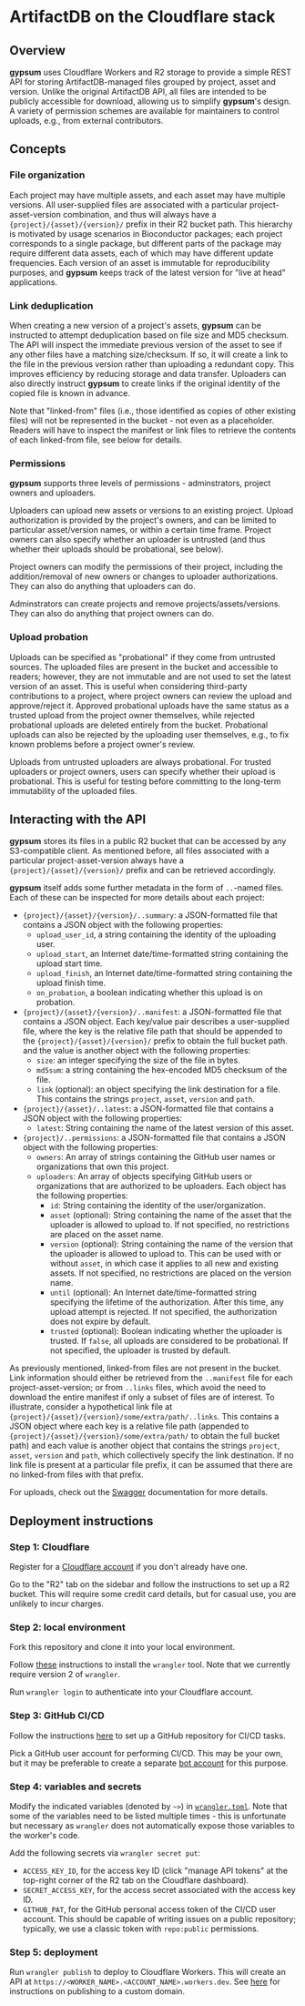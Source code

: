 # ArtifactDB on the Cloudflare stack

## Overview

**gypsum** uses Cloudflare Workers and R2 storage to provide a simple REST API for storing ArtifactDB-managed files grouped by project, asset and version.
Unlike the original ArtifactDB API, all files are intended to be publicly accessible for download, allowing us to simplify **gypsum**'s design.
A variety of permission schemes are available for maintainers to control uploads, e.g., from external contributors.

## Concepts

### File organization

Each project may have multiple assets, and each asset may have multiple versions.
All user-supplied files are associated with a particular project-asset-version combination, and thus will always have a `{project}/{asset}/{version}/` prefix in their R2 bucket path.
This hierarchy is motivated by usage scenarios in Bioconductor packages;
each project corresponds to a single package, but different parts of the package may require different data assets, each of which may have different update frequencies.
Each version of an asset is immutable for reproducibility purposes, and **gypsum** keeps track of the latest version for "live at head" applications.

### Link deduplication

When creating a new version of a project's assets, **gypsum** can be instructed to attempt deduplication based on file size and MD5 checksum.
The API will inspect the immediate previous version of the asset to see if any other files have a matching size/checksum.
If so, it will create a link to the file in the previous version rather than uploading a redundant copy.
This improves efficiency by reducing storage and data transfer.
Uploaders can also directly instruct **gypsum** to create links if the original identity of the copied file is known in advance.

Note that "linked-from" files (i.e., those identified as copies of other existing files) will not be represented in the bucket - not even as a placeholder.
Readers will have to inspect the manifest or link files to retrieve the contents of each linked-from file, see below for details.

### Permissions

**gypsum** supports three levels of permissions - adminstrators, project owners and uploaders.

Uploaders can upload new assets or versions to an existing project.
Upload authorization is provided by the project's owners, and can be limited to particular asset/version names, or within a certain time frame.
Project owners can also specify whether an uploader is untrusted (and thus whether their uploads should be probational, see below).

Project owners can modify the permissions of their project, including the addition/removal of new owners or changes to uploader authorizations.
They can also do anything that uploaders can do.

Adminstrators can create projects and remove projects/assets/versions.
They can also do anything that project owners can do.

### Upload probation

Uploads can be specified as "probational" if they come from untrusted sources.
The uploaded files are present in the bucket and accessible to readers;
however, they are not immutable and are not used to set the latest version of an asset.
This is useful when considering third-party contributions to a project, where project owners can review the upload and approve/reject it.
Approved probational uploads have the same status as a trusted upload from the project owner themselves, while rejected probational uploads are deleted entirely from the bucket.
Probational uploads can also be rejected by the uploading user themselves, e.g., to fix known problems before a project owner's review.

Uploads from untrusted uploaders are always probational.
For trusted uploaders or project owners, users can specify whether their upload is probational.
This is useful for testing before committing to the long-term immutability of the uploaded files. 

## Interacting with the API

**gypsum** stores its files in a public R2 bucket that can be accessed by any S3-compatible client.
As mentioned before, all files associated with a particular project-asset-version always have a `{project}/{asset}/{version}/` prefix and can be retrieved accordingly.

**gypsum** itself adds some further metadata in the form of `..`-named files.
Each of these can be inspected for more details about each project:

- `{project}/{asset}/{version}/..summary`: a JSON-formatted file that contains a JSON object with the following properties:
  - `upload_user_id`, a string containing the identity of the uploading user.
  - `upload_start`, an Internet date/time-formatted string containing the upload start time.
  - `upload_finish`, an Internet date/time-formatted string containing the upload finish time.
  - `on_probation`, a boolean indicating whether this upload is on probation.
- `{project}/{asset}/{version}/..manifest`: a JSON-formatted file that contains a JSON object.
  Each key/value pair describes a user-supplied file, where the key is the relative file path that should be appended to the `{project}/{asset}/{version}/` prefix to obtain the full bucket path.
  and the value is another object with the following properties:
  - `size`: an integer specifying the size of the file in bytes.
  - `md5sum`: a string containing the hex-encoded MD5 checksum of the file.
  - `link` (optional): an object specifying the link destination for a file.
    This contains the strings `project`, `asset`, `version` and `path`.
- `{project}/{asset}/..latest`: a JSON-formatted file that contains a JSON object with the following properties:
  - `latest`: String containing the name of the latest version of this asset.
- `{project}/..permissions`: a JSON-formatted file that contains a JSON object with the following properties:
  - `owners`: An array of strings containing the GitHub user names or organizations that own this project.
  - `uploaders`: An array of objects specifying GitHub users or organizations that are authorized to be uploaders.
    Each object has the following properties:
    - `id`: String containing the identity of the user/organization.
    - `asset` (optional): String containing the name of the asset that the uploader is allowed to upload to.
      If not specified, no restrictions are placed on the asset name.
    - `version` (optional): String containing the name of the version that the uploader is allowed to upload to.
      This can be used with or without `asset`, in which case it applies to all new and existing assets. 
      If not specified, no restrictions are placed on the version name.
    - `until` (optional): An Internet date/time-formatted string specifying the lifetime of the authorization.
      After this time, any upload attempt is rejected.
      If not specified, the authorization does not expire by default.
    - `trusted` (optional): Boolean indicating whether the uploader is trusted.
      If `false`, all uploads are considered to be probational.
      If not specified, the uploader is trusted by default.

As previously mentioned, linked-from files are not present in the bucket.
Link information should either be retrieved from the `..manifest` file for each project-asset-version;
or from `..links` files, which avoid the need to download the entire manifest if only a subset of files are of interest.
To illustrate, consider a hypothetical link file at `{project}/{asset}/{version}/some/extra/path/..links`.
This contains a JSON object where each key is a relative file path (appended to `{project}/{asset}/{version}/some/extra/path/` to obtain the full bucket path)
and each value is another object that contains the strings `project`, `asset`, `version` and `path`, which collectively specify the link destination.
If no link file is present at a particular file prefix, it can be assumed that there are no linked-from files with that prefix.

For uploads, check out the [Swagger](swagger.json) documentation for more details.

## Deployment instructions

### Step 1: Cloudflare 

Register for a [Cloudflare account](https://cloudflare.com) if you don't already have one.

Go to the "R2" tab on the sidebar and follow the instructions to set up a R2 bucket.
This will require some credit card details, but for casual use, you are unlikely to incur charges.

### Step 2: local environment

Fork this repository and clone it into your local environment. 

Follow [these](https://developers.cloudflare.com/workers/wrangler/get-started/) instructions to install the `wrangler` tool.
Note that we currently require version 2 of `wrangler`.

Run `wrangler login` to authenticate into your Cloudflare account.

### Step 3: GitHub CI/CD 

Follow the instructions [here](https://github.com/ArtifactDB/gypsum-actions) to set up a GitHub repository for CI/CD tasks.

Pick a GitHub user account for performing CI/CD. This may be your own, but it may be preferable to create a separate [bot account](https://github.com/ArtifactDB-bot) for this purpose.

### Step 4: variables and secrets

Modify the indicated variables (denoted by `~>`) in [`wrangler.toml`](wrangler.toml).
Note that some of the variables need to be listed multiple times - this is unfortunate but necessary as `wrangler` does not automatically expose those variables to the worker's code.

Add the following secrets via `wrangler secret put`:

- `ACCESS_KEY_ID`, for the access key ID (click "manage API tokens" at the top-right corner of the R2 tab on the Cloudflare dashboard).
- `SECRET_ACCESS_KEY`, for the access secret associated with the access key ID.
- `GITHUB_PAT`, for the GitHub personal access token of the CI/CD user account. 
  This should be capable of writing issues on a public repository; typically, we use a classic token with `repo:public` permissions.

### Step 5: deployment

Run `wrangler publish` to deploy to Cloudflare Workers.
This will create an API at `https://<WORKER_NAME>.<ACCOUNT_NAME>.workers.dev`.
See [here](https://developers.cloudflare.com/workers/platform/environments) for instructions on publishing to a custom domain.
